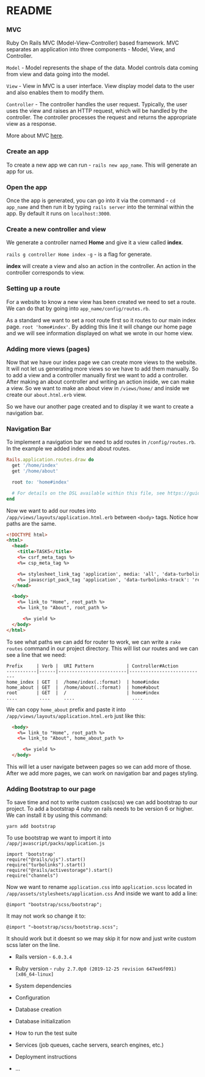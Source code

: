 # README

### MVC
Ruby On Rails MVC (Model-View-Controller) based framework. MVC separates an application into three components - Model, 
View, and Controller.

`Model` - Model represents the shape of the data. Model controls data coming from view and data going into the model.

`View` - View in MVC is a user interface. View display model data to the user and also enables them to modify them. 

`Controller` - The controller handles the user request. Typically, the user uses the view and raises an HTTP request, 
which will be handled by the controller. The controller processes the request and returns the appropriate view as a 
response.

More about MVC [here](https://www.tutorialsteacher.com/mvc/mvc-architecture#:~:text=MVC%20stands%20for%20Model%2C%20View,data%20retrieved%20from%20the%20database.).

### Create an app
To create a new app we can run - `rails new app_name`.
This will generate an app for us. 

### Open the app
Once the app is generated, you can go into it via the command - `cd app_name` and then
run it by typing `rails server` into the terminal within the app.
By default it runs on `localhost:3000`.

### Create a new controller and view
We generate a controller named <b>Home</b> and give it a view called <b>index</b>.

`rails g controller Home index` `-g` - is a flag for generate. 

<b>index</b> will create a view and also an action in the controller. An action in the controller corresponds to view.

### Setting up a route

For a website to know a new view has been created we need to set a route.
We can do that by going into `app_name/config/routes.rb`. 

As a standard we want to set a root route first so it routes to our main index page. 
`root 'home#index'`. By adding this line it will change our home page and we will see information displayed on what we 
wrote in our home view.

### Adding more views (pages)

Now that we have our index page we can create more views to the website. It will not let us generating more views so we
have to add them manually. So to add a view and a controller manually first we want to add 
a controller. After making an about controller and writing an action inside, we can make a view.
So we want to make an about view in `/views/home/` and inside we create our `about.html.erb` view.

So we have our another page created and to display it we want to create a navigation bar.

### Navigation Bar

To implement a navigation bar we need to add routes in `/config/routes.rb`. In the example we added index and
about routes.
```ruby
Rails.application.routes.draw do
  get '/home/index'
  get '/home/about'

  root to: 'home#index'

  # For details on the DSL available within this file, see https://guides.rubyonrails.org/routing.html
end
```

Now we want to add our routes into `/app/views/layouts/application.html.erb` between `<body>` tags.
Notice how paths are the same.

``` html
<!DOCTYPE html>
<html>
  <head>
    <title>TASK5</title>
    <%= csrf_meta_tags %>
    <%= csp_meta_tag %>

    <%= stylesheet_link_tag 'application', media: 'all', 'data-turbolinks-track': 'reload' %>
    <%= javascript_pack_tag 'application', 'data-turbolinks-track': 'reload' %>
  </head>

  <body>
    <%= link_to "Home", root_path %>
    <%= link_to "About", root_path %>

      <%= yield %>
  </body>
</html>

```

To see what paths we can add for router to work, we can write a `rake routes` command in our project directory.
This will list our routes and we can see a line that we need:
```
Prefix     | Verb |  URI Pattern            | Controller#Action
-----------|------|-------------------------|----------------------------
home_index | GET  |  /home/index(.:format)  | home#index
home_about | GET  |  /home/about(.:format)  | home#about
root       | GET  |  /                      | home#index
....        ....     ....                     ....
```

We can copy `home_about` prefix and paste it into `/app/views/layouts/application.html.erb` just like this:

``` html
  <body>
    <%= link_to "Home", root_path %>
    <%= link_to "About", home_about_path %>

      <%= yield %>
  </body>
```

This will let a user navigate between pages so we can add more of those. After we add more pages, we can work on 
navigation bar and pages styling.

### Adding Bootstrap to our page
To save time and not to write custom css(scss) we can add bootstrap to our project.
To add a bootstrap 4 ruby on rails needs to be version 6 or higher. 
We can install it by using this command:
```
yarn add bootstrap
```

To use bootstrap we want to import it into `/app/javascript/packs/application.js`
```
import 'bootstrap'
require("@rails/ujs").start()
require("turbolinks").start()
require("@rails/activestorage").start()
require("channels")
```

Now we want to rename `application.css` into `application.scss` located in `/app/assets/stylesheets/application.css`
And inside we want to add a line:
```
@import "bootstrap/scss/bootstrap";
```

It may not work so change it to:
```
@import "~bootstrap/scss/bootstrap.scss";
```
It should work but it doesnt so we may skip it for now and just write custom scss later on the line.

* Rails version - `6.0.3.4`

* Ruby version - `ruby 2.7.0p0 (2019-12-25 revision 647ee6f091) [x86_64-linux]`

* System dependencies

* Configuration

* Database creation

* Database initialization

* How to run the test suite

* Services (job queues, cache servers, search engines, etc.)

* Deployment instructions

* ...
